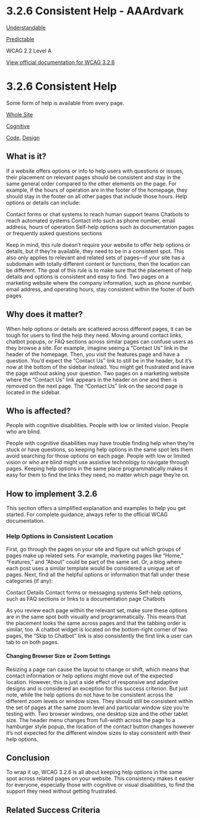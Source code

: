 # 3.2.6 Consistent Help - AAArdvark

[Understandable](https://aaardvarkaccessibility.com/wcag-principle/understandable/)

[Predictable](https://aaardvarkaccessibility.com/wcag-guideline/predictable/)

WCAG 2.2
Level A

[View official documentation for WCAG 3.2.6](https://www.w3.org/WAI/WCAG22/Understanding/consistent-help.html)

# 3.2.6 Consistent Help

Some form of help is available from every page.

[Whole Site](https://aaardvarkaccessibility.com/wcag-theme/whole-site/) 

 

[Cognitive](https://aaardvarkaccessibility.com/wcag-disability/cognitive/) 

 

[Code](https://aaardvarkaccessibility.com/wcag-responsibility/code/), [Design](https://aaardvarkaccessibility.com/wcag-responsibility/design/) 

## What is it?

If a website offers options or info to help users with questions or issues, their placement on relevant pages should be consistent and stay in the same general order compared to the other elements on the page. For example, if the hours of operation are in the footer of the homepage, they should stay in the footer on all other pages that include those hours.
Help options or details can include:

Contact forms or chat systems to reach human support teams
Chatbots to reach automated systems
Contact info such as phone number, email address, hours of operation
Self-help options such as documentation pages or frequently asked questions sections

Keep in mind, this rule doesn’t require your website to offer help options or details, but if they’re available, they need to be in a consistent spot. This also only applies to relevant and related sets of pages—if your site has a subdomain with totally different content or functions, then the location can be different.
The goal of this rule is to make sure that the placement of help details and options is consistent and easy to find.
Two pages on a marketing website where the company information, such as phone number, email address, and operating hours, stay consistent within the footer of both pages.

## Why does it matter?

When help options or details are scattered across different pages, it can be tough for users to find the help they need. Moving around contact links, chatbot popups, or FAQ sections across similar pages can confuse users as they browse a site.
For example, imagine seeing a “Contact Us” link in the header of the homepage. Then, you visit the features page and have a question. You’d expect the “Contact Us” link to still be in the header, but it’s now at the bottom of the sidebar instead. You might get frustrated and leave the page without asking your question.
Two pages on a marketing website where the “Contact Us” link appears in the header on one and then is removed on the next page. The “Contact Us” link on the second page is located in the sidebar.

## Who is affected?

People with cognitive disabilities. People with low or limited vision. People who are blind.

People with cognitive disabilities may have trouble finding help when they’re stuck or have questions, so keeping help options in the same spot lets them avoid searching for those options on each page.
People with low or limited vision or who are blind might use assistive technology to navigate through pages. Keeping help options in the same place programmatically makes it easy for them to find the links they need, no matter which page they’re on.

## How to implement 3.2.6

This section offers a simplified explanation and examples to help you get started. For complete guidance, always refer to the official WCAG documentation.

### Help Options in Consistent Location

First, go through the pages on your site and figure out which groups of pages make up related sets. For example, marketing pages like “Home,” “Features,” and “About” could be part of the same set. Or, a blog where each post uses a similar template would be considered a unique set of pages.
Next, find all the helpful options or information that fall under these categories (if any):

Contact Details
Contact forms or messaging systems
Self-help options, such as FAQ sections or links to a documentation page
Chatbots

As you review each page within the relevant set, make sure these options are in the same spot both visually and programmatically. This means that the placement looks the same across pages and that the tabbing order is similar, too.
A chatbot widget is located on the bottom-right corner of two pages, the “Skip to Chatbot” link is also consistently the first link a user can tab to on both pages.
#### Changing Browser Size or Zoom Settings

Resizing a page can cause the layout to change or shift, which means that contact information or help options might move out of the expected location. However, this is just a side effect of responsive and adaptive designs and is considered an exception for this success criterion.
But just note, while the help options do not have to be consistent across the  different  zoom levels or window sizes. They should  still  be consistent within the set of pages at the  same  zoom level and particular window size you’re testing with.
Two browser windows, one desktop size and the other tablet size. The header menu changes from full-width across the page to a hamburger style popup, the location of the contact button changes however it’s not expected for the different window sizes to stay consistent with their help options.

## Conclusion

To wrap it up, WCAG 3.2.6 is all about keeping help options in the same spot across related pages on your website. This consistency makes it easier for everyone, especially those with cognitive or visual disabilities, to find the support they need without getting frustrated.

## Related Success Criteria

